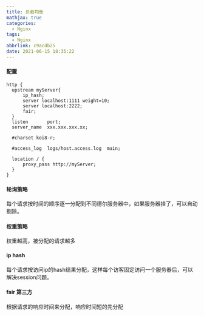 ```yaml
---
title: 负载均衡
mathjax: true
categories:
  - Nginx
tags:
  - Nginx
abbrlink: c9acdb25
date: 2021-06-15 18:35:22
---
```


#### 配置

```
http {
  upstream myServer{
      ip_hash;
      server localhost:1111 weight=10;
      server localhost:2222;
      fair;
  }
  listen       port;
  server_name  xxx.xxx.xxx.xx;

  #charset koi8-r;

  #access_log  logs/host.access.log  main;

  location / {
      proxy_pass http://myServer; 
  }
}
```


#### 轮询策略

每个请求按时间的顺序逐一分配到不同德尔服务器中，如果服务器挂了，可以自动剔除。

#### 权重策略

权重越高，被分配的请求越多

#### ip hash

每个请求按访问ip的hash结果分配，这样每个访客固定访问一个服务器后，可以解决session问题。

#### fair 第三方

根据请求的响应时间来分配，响应时间短的先分配


